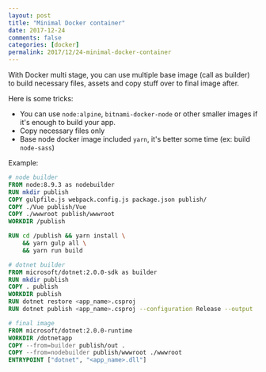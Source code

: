 ```yaml
---
layout: post
title: "Minimal Docker container"
date: 2017-12-24
comments: false
categories: [docker]
permalink: 2017/12/24-minimal-docker-container
---
```


With Docker multi stage, you can use multiple base image (call as builder) to build necessary files, assets and copy stuff over to final image after.

Here is some tricks:

- You can use `node:alpine`, `bitnami-docker-node` or other smaller images if it's enough to build your app.
- Copy necessary files only
- Base node docker image included `yarn`, it's better some time (ex: build `node-sass`)

Example:

```dockerfile
# node builder
FROM node:8.9.3 as nodebuilder
RUN mkdir publish
COPY gulpfile.js webpack.config.js package.json publish/
COPY ./Vue publish/Vue
COPY ./wwwroot publish/wwwroot
WORKDIR /publish

RUN cd /publish && yarn install \
    && yarn gulp all \
    && yarn run build

# dotnet builder
FROM microsoft/dotnet:2.0.0-sdk as builder
RUN mkdir publish
COPY . publish
WORKDIR publish
RUN dotnet restore <app_name>.csproj
RUN dotnet publish <app_name>.csproj --configuration Release --output ./out

# final image
FROM microsoft/dotnet:2.0.0-runtime
WORKDIR /dotnetapp
COPY --from=builder publish/out .
COPY --from=nodebuilder publish/wwwroot ./wwwroot
ENTRYPOINT ["dotnet", "<app_name>.dll"]
```
